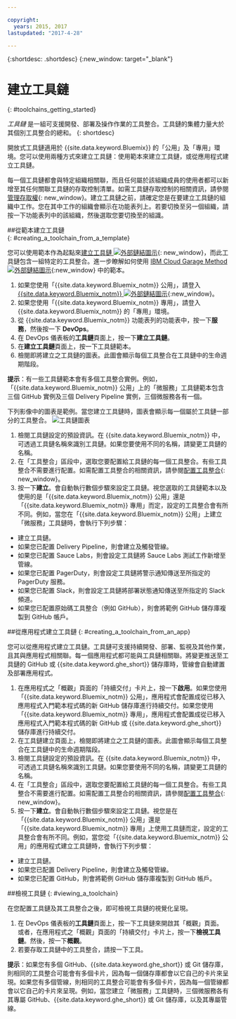 ```yaml
---

copyright:
  years: 2015, 2017
lastupdated: "2017-4-28"

---
```


{:shortdesc: .shortdesc}
{:new_window: target="_blank"}

# 建立工具鏈
{: #toolchains_getting_started}

*工具鏈* 是一組可支援開發、部署及操作作業的工具整合。工具鏈的集體力量大於其個別工具整合的總和。
{: shortdesc}

開放式工具鏈適用於 {{site.data.keyword.Bluemix}} 的「公用」及「專用」環境。您可以使用兩種方式來建立工具鏈：使用範本來建立工具鏈，或從應用程式建立工具鏈。

每一個工具鏈都會與特定組織相關聯，而且任何屬於該組織成員的使用者都可以新增至其任何關聯工具鏈的存取控制清單。如需工具鏈存取控制的相關資訊，請參閱[管理存取權](/docs/services/ContinuousDelivery/toolchains_using.html#managing_access){: new_window}。建立工具鏈之前，請確定您是在要建立工具鏈的組織中工作。您在其中工作的組織會顯示在功能表列上。若要切換至另一個組織，請按一下功能表列中的該組織，然後選取您要切換至的組識。


##從範本建立工具鏈   
{: #creating_a_toolchain_from_a_template}

您可以使用範本作為起點來[建立工具鏈 ![外部鏈結圖示](../../icons/launch-glyph.svg "外部鏈結圖示")](https://console.ng.bluemix.net/devops/create){: new_window}，而此工具鏈包含一組特定的工具整合。進一步瞭解如何使用 [IBM Cloud Garage Method ![外部鏈結圖示](../../icons/launch-glyph.svg "外部鏈結圖示")](https://www.ibm.com/devops/method/category/tools){:new_window} 中的範本。

1. 如果您使用「{{site.data.keyword.Bluemix_notm}} 公用」，請登入 [{{site.data.keyword.Bluemix_notm}} ![外部鏈結圖示](../../icons/launch-glyph.svg "外部鏈結圖示")](http://console.ng.bluemix.net){:new_window}。
1. 如果您使用「{{site.data.keyword.Bluemix_notm}} 專用」，請登入 {{site.data.keyword.Bluemix_notm}} 的「專用」環境。
1. 從 {{site.data.keyword.Bluemix_notm}} 功能表列的功能表中，按一下**服務**，然後按一下 **DevOps**。
1. 在 DevOps 儀表板的**工具鏈**頁面上，按一下**建立工具鏈**。
1. 在**建立工具鏈**頁面上，按一下工具鏈範本。
1. 檢閱即將建立之工具鏈的圖表。此圖會顯示每個工具整合在工具鏈中的生命週期階段。

 **提示**：有一些工具鏈範本會有多個工具整合實例。例如，「{{site.data.keyword.Bluemix_notm}} 公用」上的「微服務」工具鏈範本包含三個 GitHub 實例及三個 Delivery Pipeline 實例，三個微服務各有一個。

 下列影像中的圖表是範例。當您建立工具鏈時，圖表會顯示每一個屬於工具鏈一部分的工具整合。
![工具鏈圖表](images/toolchain_diagram.png)

1. 檢閱工具鏈設定的預設資訊。在 {{site.data.keyword.Bluemix_notm}} 中，可透過工具鏈名稱來識別工具鏈。如果您要使用不同的名稱，請變更工具鏈的名稱。  
1. 在「工具整合」區段中，選取您要配置給工具鏈的每一個工具整合。有些工具整合不需要進行配置。如需配置工具整合的相關資訊，請參閱[配置工具整合](/docs/services/ContinuousDelivery/toolchains_integrations.html){: new_window}。
1. 按一下**建立**。會自動執行數個步驟來設定工具鏈。視您選取的工具鏈範本以及使用的是「{{site.data.keyword.Bluemix_notm}} 公用」還是「{{site.data.keyword.Bluemix_notm}} 專用」而定，設定的工具整合會有所不同。例如，當您在「{{site.data.keyword.Bluemix_notm}} 公用」上建立「微服務」工具鏈時，會執行下列步驟：

 * 建立工具鏈。
 * 如果您已配置 Delivery Pipeline，則會建立及觸發管線。
 * 如果您已配置 Sauce Labs，則會設定工具鏈將 Sauce Labs 測試工作新增至管線。
 * 如果您已配置 PagerDuty，則會設定工具鏈將警示通知傳送至所指定的 PagerDuty 服務。
 * 如果您已配置 Slack，則會設定工具鏈將部署狀態通知傳送至所指定的 Slack 頻道。
 * 如果您已配置原始碼工具整合（例如 GitHub），則會將範例 GitHub 儲存庫複製到 GitHub 帳戶。


##從應用程式建立工具鏈
{: #creating_a_toolchain_from_an_app}

您可以從應用程式建立工具鏈。工具鏈可支援持續開發、部署、監視及其他作業，且其與應用程式相關聯。每一個應用程式都可能與工具鏈相關聯。將變更推送至工具鏈的 GitHub 或 {{site.data.keyword.ghe_short}} 儲存庫時，管線會自動建置及部署應用程式。  

1. 在應用程式之「概觀」頁面的「持續交付」卡片上，按一下**啟用**。如果您使用「{{site.data.keyword.Bluemix_notm}} 公用」，應用程式會配置成從已移入應用程式入門範本程式碼的新 GitHub 儲存庫進行持續交付。如果您使用「{{site.data.keyword.Bluemix_notm}} 專用」，應用程式會配置成從已移入應用程式入門範本程式碼的新 GitHub 或 {{site.data.keyword.ghe_short}} 儲存庫進行持續交付。
1. 在工具鏈建立頁面上，檢閱即將建立之工具鏈的圖表。此圖會顯示每個工具整合在工具鏈中的生命週期階段。
1. 檢閱工具鏈設定的預設資訊。在 {{site.data.keyword.Bluemix_notm}} 中，可透過工具鏈名稱來識別工具鏈。如果您要使用不同的名稱，請變更工具鏈的名稱。
1. 在「工具整合」區段中，選取您要配置給工具鏈的每一個工具整合。有些工具整合不需要進行配置。如需配置工具整合的相關資訊，請參閱[配置工具整合](/docs/services/ContinuousDelivery/toolchains_integrations.html){: new_window}。
1. 按一下**建立**。會自動執行數個步驟來設定工具鏈。視您是在「{{site.data.keyword.Bluemix_notm}} 公用」還是「{{site.data.keyword.Bluemix_notm}} 專用」上使用工具鏈而定，設定的工具整合會有所不同。例如，當您從「{{site.data.keyword.Bluemix_notm}} 公用」的應用程式建立工具鏈時，會執行下列步驟：

 * 建立工具鏈。
 * 如果您已配置 Delivery Pipeline，則會建立及觸發管線。
 * 如果您已配置 GitHub，則會將範例 GitHub 儲存庫複製到 GitHub 帳戶。


##檢視工具鏈
{: #viewing_a_toolchain}

在您配置工具鏈及其工具整合之後，即可檢視工具鏈的視覺化呈現。

1. 在 DevOps 儀表板的**工具鏈**頁面上，按一下工具鏈來開啟其「概觀」頁面。或者，在應用程式之「概觀」頁面的「持續交付」卡片上，按一下**檢視工具鏈**。然後，按一下**概觀**。
2. 若要存取工具鏈中的工具整合，請按一下工具。

 **提示**：如果您有多個 GitHub、{{site.data.keyword.ghe_short}} 或 Git 儲存庫，則相同的工具整合可能會有多個卡片，因為每一個儲存庫都會以它自己的卡片來呈現。如果您有多個管線，則相同的工具整合可能會有多個卡片，因為每一個管線都會以它自己的卡片來呈現。例如，當您建立「微服務」工具鏈時，三個微服務各有其專屬 GitHub、{{site.data.keyword.ghe_short}} 或 Git 儲存庫，以及其專屬管線。
